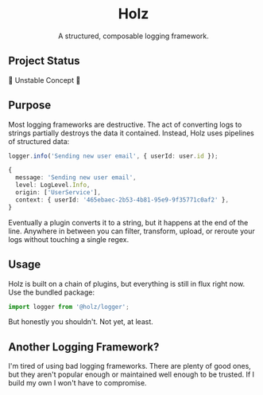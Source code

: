 <div align="center">
  <h1>Holz</h1>
  <p>A structured, composable logging framework.</p>
</div>

## Project Status

:construction: Unstable Concept :construction:

## Purpose

Most logging frameworks are destructive. The act of converting logs to strings partially destroys the data it contained. Instead, Holz uses pipelines of structured data:

```typescript
logger.info('Sending new user email', { userId: user.id });
```

```typescript
{
  message: 'Sending new user email',
  level: LogLevel.Info,
  origin: ['UserService'],
  context: { userId: '465ebaec-2b53-4b81-95e9-9f35771c0af2' },
}
```

Eventually a plugin converts it to a string, but it happens at the end of the line. Anywhere in between you can filter, transform, upload, or reroute your logs without touching a single regex.

## Usage

Holz is built on a chain of plugins, but everything is still in flux right now. Use the bundled package:

```typescript
import logger from '@holz/logger';
```

But honestly you shouldn't. Not yet, at least.

## Another Logging Framework?

I'm tired of using bad logging frameworks. There are plenty of good ones, but they aren't popular enough or maintained well enough to be trusted. If I build my own I won't have to compromise.
